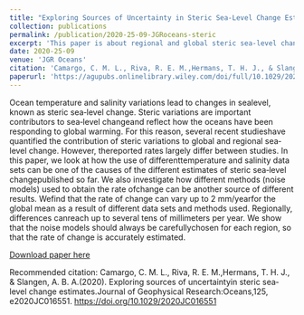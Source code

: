 ```yaml
---
title: "Exploring Sources of Uncertainty in Steric Sea-Level Change Estimates"
collection: publications
permalink: /publication/2020-25-09-JGRoceans-steric
excerpt: 'This paper is about regional and global steric sea-level change (temperature and salinity driven) from 1993-2017'
date: 2020-25-09
venue: 'JGR Oceans'
citation: 'Camargo, C. M. L., Riva, R. E. M.,Hermans, T. H. J., & Slangen, A. B. A.(2020). Exploring sources of uncertaintyin steric sea‐level change estimates.Journal of Geophysical Research:Oceans,125, e2020JC016551. https://doi.org/10.1029/2020JC016551'
paperurl: 'https://agupubs.onlinelibrary.wiley.com/doi/full/10.1029/2020JC016551'
---
```

Ocean temperature and salinity variations lead to changes in sealevel, known as steric sea‐level change. Steric variations are important contributors to sea‐level changeand reflect how the oceans have been responding to global warming. For this reason, several recent studieshave quantified the contribution of steric variations to global and regional sea‐level change. However, thereported rates largely differ between studies. In this paper, we look at how the use of differenttemperature and salinity data sets can be one of the causes of the different estimates of steric sea‐level changepublished so far. We also investigate how different methods (noise models) used to obtain the rate ofchange can be another source of different results. Wefind that the rate of change can vary up to 2 mm/yearfor the global mean as a result of different data sets and methods used. Regionally, differences canreach up to several tens of millimeters per year. We show that the noise models should always be carefullychosen for each region, so that the rate of change is accurately estimated.

[Download paper here](https://agupubs.onlinelibrary.wiley.com/doi/full/10.1029/2020JC016551)

Recommended citation: Camargo, C. M. L., Riva, R. E. M.,Hermans, T. H. J., & Slangen, A. B. A.(2020). Exploring sources of uncertaintyin steric sea‐level change estimates.Journal of Geophysical Research:Oceans,125, e2020JC016551. https://doi.org/10.1029/2020JC016551

